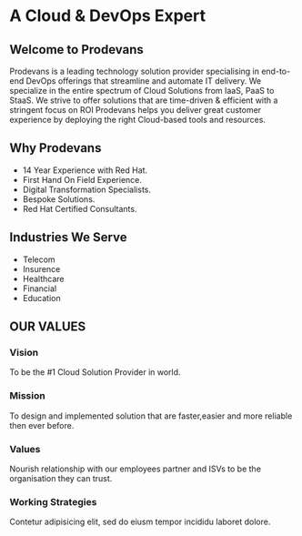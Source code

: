# A Cloud & DevOps Expert

## Welcome to Prodevans

Prodevans is a leading technology solution provider specialising in end-to-end DevOps offerings that streamline and automate IT delivery. We specialize in the entire spectrum of Cloud Solutions from IaaS, PaaS to StaaS. We strive to offer solutions that are time-driven & efficient with a stringent focus on ROI Prodevans helps you deliver great customer experience by deploying the right Cloud-based tools and resources.

## Why Prodevans

- 14 Year Experience with Red Hat.
- First Hand On Field Experience.
- Digital Transformation Specialists.
- Bespoke Solutions.
- Red Hat Certified Consultants.

## Industries We Serve
- Telecom
- Insurence
- Healthcare
- Financial
- Education

## OUR VALUES

### Vision
To be the #1 Cloud Solution Provider in world.

### Mission
To design and implemented solution that are faster,easier and more reliable then ever before.

### Values
Nourish relationship with our employees partner and ISVs to be the organisation they can trust.

### Working Strategies
Contetur adipisicing elit, sed do eiusm tempor incididu laboret dolore.
